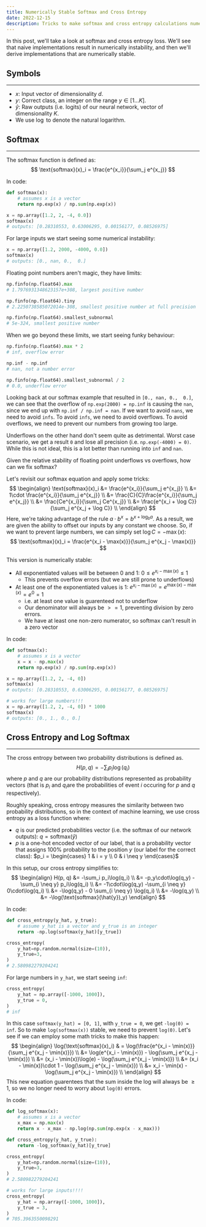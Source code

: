 ```yaml
---
title: Numerically Stable Softmax and Cross Entropy
date: 2022-12-15
description: Tricks to make softmax and cross entropy calculations numerically stable.
---
```

In this post, we'll take a look at softmax and cross entropy loss. We'll see that naive implementations result in numerically instability, and then we'll derive implementations that are numerically stable.

## Symbols
---
* $x$: Input vector of dimensionality $d$.
* $y$: Correct class, an integer on the range $y \in [1\ldots K]$.
* $\hat{y}$: Raw outputs (i.e. logits) of our neural network, vector of dimensionality $K$.
* We use $\log$ to denote the natural logarithm.

## Softmax
---
The softmax function is defined as:
$$
\text{softmax}(x)_i = \frac{e^{x_i}}{\sum_j e^{x_j}}
$$

In code:
```python
def softmax(x):
    # assumes x is a vector
    return np.exp(x) / np.sum(np.exp(x))

x = np.array([1.2, 2, -4, 0.0])
softmax(x)
# outputs: [0.28310553, 0.63006295, 0.00156177, 0.08526975]
```

For large inputs we start seeing some numerical instability:
```python
x = np.array([1.2, 2000, -4000, 0.0])
softmax(x)
# outputs: [0., nan, 0.,  0.]
```

Floating point numbers aren't magic, they have limits:
```python
np.finfo(np.float64).max
# 1.7976931348623157e+308, largest positive number

np.finfo(np.float64).tiny
# 2.2250738585072014e-308, smallest positive number at full precision

np.finfo(np.float64).smallest_subnormal
# 5e-324, smallest positive number
```

When we go beyond these limits, we start seeing funky behaviour:
```python
np.finfo(np.float64).max * 2 
# inf, overflow error

np.inf - np.inf
# nan, not a number error

np.finfo(np.float64).smallest_subnormal / 2
# 0.0, underflow error
```

Looking back at our softmax example that resulted in `[0., nan, 0.,  0.]`, we can see that the overflow of `np.exp(2000) = np.inf` is causing the `nan`, since we end up with `np.inf / np.inf = nan`. If we want to avoid `nans`, we need to avoid `infs`. To avoid `infs`, we need to avoid overflows. To avoid overflows, we need to prevent our numbers from growing too large.

Underflows on the other hand don't seem quite as detrimental. Worst case scenario, we get a result `0` and lose all precision (i.e. `np.exp(-4000) = 0)`. While this is not ideal, this is a lot better than running into `inf` and `nan`.

Given the relative stability of floating point underflows vs overflows, how can we fix softmax?

Let's revisit our softmax equation and apply some tricks:
$$
\begin{align}
\text{softmax}(x)_i
&= \frac{e^{x_i}}{\sum_j e^{x_j}} \\
&= 1\cdot \frac{e^{x_i}}{\sum_j e^{x_j}} \\
&= \frac{C}{C}\frac{e^{x_i}}{\sum_j e^{x_j}} \\
&= \frac{Ce^{x_i}}{\sum_j Ce^{x_j}} \\
&= \frac{e^{x_i + \log C}}{\sum_j e^{x_j + \log C}} \\
\end{align}
$$
Here, we're taking advantage of the rule $a\cdot b^x = b^{x + \log_b a}$. As a result, we are given the ability to offset our inputs by any constant we choose. So, if we want to prevent large numbers, we can simply set $\log C = -\max(x)$:
$$
\text{softmax}(x)_i = \frac{e^{x_i - \max(x)}}{\sum_j e^{x_j - \max(x)}}
$$

This version is numerically stable:

* All exponentiated values will be between 0 and 1: $0 \leq e^{x_i - \max(x)} \leq 1$
    * This prevents overflow errors (but we are still prone to underflows)
* At least one of the exponentiated values is 1: $e^{x_i - \max(x)} = e^{ \max(x)- \max(x)} = e^0 = 1$
    * i.e. at least one value is guarenteed not to underflow
    * Our denominator will always be $>= 1$, preventing division by zero errors.
    * We have at least one non-zero numerator, so softmax can't result in a zero vector

In code:
```python
def softmax(x):
    # assumes x is a vector
    x = x - np.max(x)
    return np.exp(x) / np.sum(np.exp(x))

x = np.array([1.2, 2, -4, 0])
softmax(x)
# outputs: [0.28310553, 0.63006295, 0.00156177, 0.08526975]

# works for large numbers!!!
x = np.array([1.2, 2, -4, 0]) * 1000
softmax(x)
# outputs: [0., 1., 0., 0.]
```

## Cross Entropy and Log Softmax
---
The cross entropy between two probability distributions is defined as.
$$
H(p, q) = -\sum_i p_i\log(q_i)
$$
where $p$ and $q$ are our probability distributions represented as probability vectors (that is $p_i$ and $q_i$are the probabilities of event $i$ occuring for $p$ and $q$ respectively).

Roughly speaking, cross entropy measures the similarity between two probability distributions, so in the context of machine learning, we use cross entropy as a loss function where:

* $q$ is our predicted probabilities vector (i.e. the softmax of our network outputs): $q = \text{softmax}(\hat{y})$
* $p$  is a one-hot encoded vector of our label, that is a probability vector that assigns 100% probability to the position $y$ (our label for the correct class): $p_i = \begin{cases} 1 & i = y \\ 0 & i \neq y \end{cases}$

In this setup, our cross entropy simplifies to:
$$
\begin{align}
H(p, q)
&= -\sum_i p_i\log(q_i) \\
&= -p_y\cdot\log(q_y) -\sum_{i \neq y} p_i\log(q_i) \\
&= -1\cdot\log(q_y) -\sum_{i \neq y} 0\cdot\log(q_i) \\
&= -\log(q_y) - 0 \sum_{i \neq y} \log(q_i) \\
&= -\log(q_y) \\
&= -\log(\text{softmax}(\hat{y})_y)
\end{align}
$$

In code:

```python
def cross_entropy(y_hat, y_true):
    # assume y_hat is a vector and y_true is an integer
    return -np.log(softmax(y_hat)[y_true])

cross_entropy(
    y_hat=np.random.normal(size=(10)),
    y_true=3,
)
# 2.580982279204241
```

For large numbers in `y_hat`, we start seeing `inf`:

```python
cross_entropy(
    y_hat = np.array([-1000, 1000]),
    y_true = 0,
)
# inf
```

In this case `softmax(y_hat) = [0, 1]`, with `y_true = 0`, we get `-log(0) = inf`. So to make `log(softmax(x))` stable, we need to prevent `log(0)`. Let's see if we can employ some math tricks to make this happen:
$$
\begin{align}
\log(\text{softmax}(x)_i)
& = \log(\frac{e^{x_i - \min(x)}}{\sum_j e^{x_j - \min(x)}}) \\
&= \log(e^{x_i - \min(x)}) - \log(\sum_j e^{x_j - \min(x)}) \\
&= (x_i - \min(x))\log(e) - \log(\sum_j e^{x_j - \min(x)}) \\
&= (x_i - \min(x))\cdot 1 - \log(\sum_j e^{x_j - \min(x)}) \\
&= x_i - \min(x) - \log(\sum_j e^{x_j - \min(x)}) \\
\end{align}
$$
This new equation guarentees that the sum inside the log will always be $\geq 1$, so we no longer need to worry about `log(0)` errors.

In code:

```python
def log_softmax(x):
    # assumes x is a vector
    x_max = np.max(x)
    return x - x_max - np.log(np.sum(np.exp(x - x_max)))

def cross_entropy(y_hat, y_true):
    return -log_softmax(y_hat)[y_true]

cross_entropy(
    y_hat=np.random.normal(size=(10)),
    y_true=3,
)
# 2.580982279204241

# works for large inputs!!!!
cross_entropy(
    y_hat = np.array([-1000, 1000]),
    y_true = 3,
)
# 705.3963550098291
```